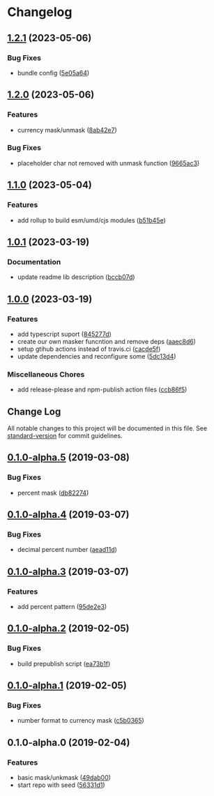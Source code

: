 # Changelog

## [1.2.1](https://github.com/brunobertolini/remask/compare/v1.2.0...v1.2.1) (2023-05-06)


### Bug Fixes

* bundle config ([5e05a64](https://github.com/brunobertolini/remask/commit/5e05a64d870b4f8e29e6c8730815392a070c1dda))

## [1.2.0](https://github.com/brunobertolini/remask/compare/v1.1.0...v1.2.0) (2023-05-06)


### Features

* currency mask/unmask ([8ab42e7](https://github.com/brunobertolini/remask/commit/8ab42e7ef03e9a7a4d562f6a106fa2d9f0b4be0e))


### Bug Fixes

* placeholder char not removed with unmask function ([9665ac3](https://github.com/brunobertolini/remask/commit/9665ac3d94d70898c62a9d05544c7eac62ca8d40))

## [1.1.0](https://github.com/brunobertolini/remask/compare/v1.0.1...v1.1.0) (2023-05-04)


### Features

* add rollup to build esm/umd/cjs modules ([b51b45e](https://github.com/brunobertolini/remask/commit/b51b45ef3cc1d388748df01f5c2f626aadc1e6f9))

## [1.0.1](https://github.com/brunobertolini/remask/compare/v1.0.0...v1.0.1) (2023-03-19)


### Documentation

* update readme lib description ([bccb07d](https://github.com/brunobertolini/remask/commit/bccb07d24fc80303ee07f0ece32b164c5eca520c))

## [1.0.0](https://github.com/brunobertolini/remask/compare/v0.1.0-alpha.5...v1.0.0) (2023-03-19)


### Features

* add typescript suport ([845277d](https://github.com/brunobertolini/remask/commit/845277d2595a3b19e461982f29f3aadd3471a168))
* create our own masker funcntion and remove deps ([aaec8d6](https://github.com/brunobertolini/remask/commit/aaec8d6e339a4b8f74e6a06cebc8c2e589c87a50))
* setup gtihub actions instead of travis.ci ([cacde5f](https://github.com/brunobertolini/remask/commit/cacde5f4d7650bc4f94aff9c8f4b7755ba57c2b0))
* update dependencies and reconfigure some ([5dc13d4](https://github.com/brunobertolini/remask/commit/5dc13d4053c959af99b2a1d2c6bb1ea05bf6201a))


### Miscellaneous Chores

* add release-please and npm-publish action files ([ccb86f5](https://github.com/brunobertolini/remask/commit/ccb86f5de082cbc93163f500d52dd6fc208b35b7))

## Change Log

All notable changes to this project will be documented in this file. See [standard-version](https://github.com/conventional-changelog/standard-version) for commit guidelines.

<a name="0.1.0-alpha.5"></a>

## [0.1.0-alpha.5](https://github.com/brunobertolini/remask/compare/v0.1.0-alpha.4...v0.1.0-alpha.5) (2019-03-08)

### Bug Fixes

- percent mask ([db82274](https://github.com/brunobertolini/remask/commit/db82274))

<a name="0.1.0-alpha.4"></a>

## [0.1.0-alpha.4](https://github.com/brunobertolini/remask/compare/v0.1.0-alpha.3...v0.1.0-alpha.4) (2019-03-07)

### Bug Fixes

- decimal percent number ([aead11d](https://github.com/brunobertolini/remask/commit/aead11d))

<a name="0.1.0-alpha.3"></a>

## [0.1.0-alpha.3](https://github.com/brunobertolini/remask/compare/v0.1.0-alpha.2...v0.1.0-alpha.3) (2019-03-07)

### Features

- add percent pattern ([95de2e3](https://github.com/brunobertolini/remask/commit/95de2e3))

<a name="0.1.0-alpha.2"></a>

## [0.1.0-alpha.2](https://github.com/brunobertolini/remask/compare/v0.1.0-alpha.1...v0.1.0-alpha.2) (2019-02-05)

### Bug Fixes

- build prepublish script ([ea73b1f](https://github.com/brunobertolini/remask/commit/ea73b1f))

<a name="0.1.0-alpha.1"></a>

## [0.1.0-alpha.1](https://github.com/brunobertolini/remask/compare/v0.1.0-alpha.0...v0.1.0-alpha.1) (2019-02-05)

### Bug Fixes

- number format to currency mask ([c5b0365](https://github.com/brunobertolini/remask/commit/c5b0365))

<a name="0.1.0-alpha.0"></a>

## 0.1.0-alpha.0 (2019-02-04)

### Features

- basic mask/unkmask ([49dab00](https://github.com/brunobertolini/remask/commit/49dab00))
- start repo with seed ([56331d1](https://github.com/brunobertolini/remask/commit/56331d1))
